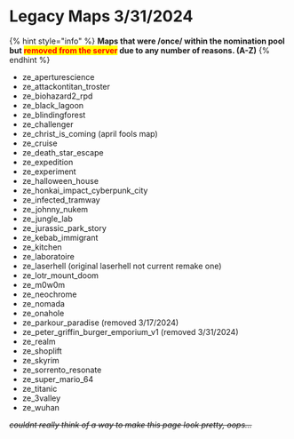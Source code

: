 # Legacy Maps 3/31/2024

{% hint style="info" %}
**Maps that were /once/ within the nomination pool but **<mark style="color:red;">**removed from the server**</mark>** due to any number of reasons. (A-Z)**
{% endhint %}

* ze\_aperturescience
* ze\_attackontitan\_troster
* ze\_biohazard2\_rpd
* ze\_black\_lagoon
* ze\_blindingforest
* ze\_challenger
* ze\_christ\_is\_coming (april fools map)
* ze\_cruise
* ze\_death\_star\_escape
* ze\_expedition
* ze\_experiment
* ze\_halloween\_house
* ze\_honkai\_impact\_cyberpunk\_city
* ze\_infected\_tramway
* ze\_johnny\_nukem
* ze\_jungle\_lab
* ze\_jurassic\_park\_story
* ze\_kebab\_immigrant
* ze\_kitchen
* ze\_laboratoire
* ze\_laserhell (original laserhell not current remake one)
* ze\_lotr\_mount\_doom
* ze\_m0w0m
* ze\_neochrome
* ze\_nomada
* ze\_onahole
* ze\_parkour\_paradise (removed 3/17/2024)
* ze\_peter\_griffin\_burger\_emporium\_v1 (removed 3/31/2024)
* ze\_realm
* ze\_shoplift
* ze\_skyrim
* ze\_sorrento\_resonate
* ze\_super\_mario\_64
* ze\_titanic
* ze\_3valley
* ze\_wuhan

~~_couldnt really think of a way to make this page look pretty, oops..._~~

